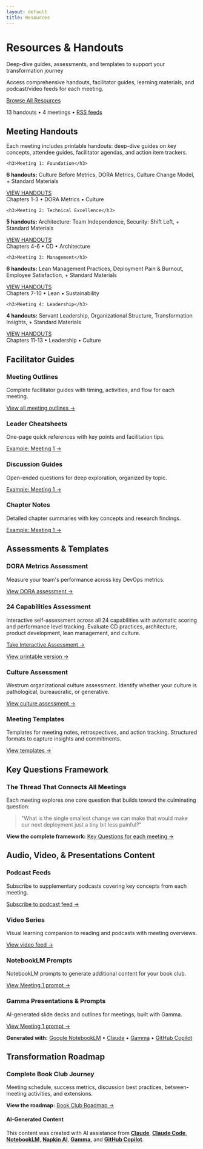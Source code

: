 ```yaml
---
layout: default
title: Resources
---
```


<div class="hero-banner" markdown="0">
<div class="hero-content">
<h1 class="hero-headline">Resources & Handouts</h1>
<p class="hero-subtitle">Deep-dive guides, assessments, and templates to support your transformation journey</p>
</div>
</div>

<div class="welcome-compact section-card" markdown="0">
<p>Access comprehensive handouts, facilitator guides, learning materials, and podcast/video feeds for each meeting.</p>
<div class="welcome-cta">
<a href="#meeting-handouts" class="btn btn--primary-action">Browse All Resources</a>
<p class="welcome-cta-subtitle">13 handouts • 4 meetings • <a href="/accelerate-devex-book-club-notebooklm/feeds/">RSS feeds</a></p>
</div>
</div>

<div class="page-container">

<div class="what-youll-learn-section section-card" markdown="0">
<h2>Meeting Handouts</h2>
<p>Each meeting includes printable handouts: deep-dive guides on key concepts, attendee guides, facilitator agendas, and action item trackers.</p>

<div class="learning-highlights">
<div class="card-grid">

<!-- Meeting 1 Handouts -->
<div class="highlight-card meeting-1 dark-theme">
  <div class="card-header">
    
    <h3>Meeting 1: Foundation</h3>
  </div>
  <p><strong>6 handouts:</strong> Culture Before Metrics, DORA Metrics, Culture Change Model, + Standard Materials</p>
  <div class="card-footer">
    <a href="https://github.com/mhenke/accelerate-devex-book-club-notebooklm/tree/main/resources/meetings/meeting-1/handouts" class="btn btn--primary-action meeting-badge meeting-badge--1">
      <span>VIEW HANDOUTS</span>
    </a>
    <div class="meeting-subtitle">Chapters 1-3 • DORA Metrics • Culture</div>
  </div>
</div>

<!-- Meeting 2 Handouts -->
<div class="highlight-card meeting-2 dark-theme">
  <div class="card-header">
    
    <h3>Meeting 2: Technical Excellence</h3>
  </div>
  <p><strong>5 handouts:</strong> Architecture: Team Independence, Security: Shift Left, + Standard Materials</p>
  <div class="card-footer">
    <a href="https://github.com/mhenke/accelerate-devex-book-club-notebooklm/tree/main/resources/meetings/meeting-2/handouts" class="btn btn--primary-action meeting-badge meeting-badge--2">
      <span>VIEW HANDOUTS</span>
    </a>
    <div class="meeting-subtitle">Chapters 4-6 • CD • Architecture</div>
  </div>
</div>

<!-- Meeting 3 Handouts -->
<div class="highlight-card meeting-3 dark-theme">
  <div class="card-header">
    
    <h3>Meeting 3: Management</h3>
  </div>
  <p><strong>6 handouts:</strong> Lean Management Practices, Deployment Pain & Burnout, Employee Satisfaction, + Standard Materials</p>
  <div class="card-footer">
    <a href="https://github.com/mhenke/accelerate-devex-book-club-notebooklm/tree/main/resources/meetings/meeting-3/handouts" class="btn btn--primary-action meeting-badge meeting-badge--3">
      <span>VIEW HANDOUTS</span>
    </a>
    <div class="meeting-subtitle">Chapters 7-10 • Lean • Sustainability</div>
  </div>
</div>

<!-- Meeting 4 Handouts -->
<div class="highlight-card meeting-4 dark-theme">
  <div class="card-header">
    
    <h3>Meeting 4: Leadership</h3>
  </div>
  <p><strong>4 handouts:</strong> Servant Leadership, Organizational Structure, Transformation Insights, + Standard Materials</p>
  <div class="card-footer">
    <a href="https://github.com/mhenke/accelerate-devex-book-club-notebooklm/tree/main/resources/meetings/meeting-4/handouts" class="btn btn--primary-action meeting-badge meeting-badge--4">
      <span>VIEW HANDOUTS</span>
    </a>
    <div class="meeting-subtitle">Chapters 11-13 • Leadership • Culture</div>
  </div>
</div>

<div class="section-card" markdown="0">
<h2>Facilitator Guides</h2>

<div class="resource-callout-grid">
  <div class="resource-callout">
  <h3>Meeting Outlines</h3>
    <p>Complete facilitator guides with timing, activities, and flow for each meeting.</p>
    <p><a href="https://github.com/mhenke/accelerate-devex-book-club-notebooklm/tree/main/resources/meetings/" class="resource-link">View all meeting outlines →</a></p>
  </div>

  <div class="resource-callout">
  <h3>Leader Cheatsheets</h3>
    <p>One-page quick references with key points and facilitation tips.</p>
    <p><a href="https://github.com/mhenke/accelerate-devex-book-club-notebooklm/tree/main/resources/meetings/meeting-1/leadership/" class="resource-link">Example: Meeting 1 →</a></p>
  </div>

  <div class="resource-callout">
  <h3>Discussion Guides</h3>
    <p>Open-ended questions for deep exploration, organized by topic.</p>
    <p><a href="https://github.com/mhenke/accelerate-devex-book-club-notebooklm/tree/main/resources/meetings/meeting-1/leadership/" class="resource-link">Example: Meeting 1 →</a></p>
  </div>

  <div class="resource-callout">
  <h3>Chapter Notes</h3>
    <p>Detailed chapter summaries with key concepts and research findings.</p>
    <p><a href="https://github.com/mhenke/accelerate-devex-book-club-notebooklm/tree/main/resources/meetings/meeting-1/" class="resource-link">Example: Meeting 1 →</a></p>
  </div>
</div>
</div>

<div class="section-card" markdown="0">
<h2>Assessments & Templates</h2>

<div class="resource-callout-grid">
  <div class="resource-callout">
  <h3>DORA Metrics Assessment</h3>
    <p>Measure your team's performance across key DevOps metrics.</p>
    <p><a href="https://github.com/mhenke/accelerate-devex-book-club-notebooklm/tree/main/resources/assessments/" class="resource-link">View DORA assessment →</a></p>
  </div>

  <div class="resource-callout">
  <h3>24 Capabilities Assessment</h3>
    <p>Interactive self-assessment across all 24 capabilities with automatic scoring and performance level tracking. Evaluate CD practices, architecture, product development, lean management, and culture.</p>
    <p><a href="/accelerate-devex-book-club-notebooklm/assessment" class="btn btn--primary-action">Take Interactive Assessment →</a></p>
    <p class="text-sm"><a href="https://github.com/mhenke/accelerate-devex-book-club-notebooklm/blob/main/resources/assessments/24-capabilities-assessment.md" class="resource-link">View printable version →</a></p>
  </div>

  <div class="resource-callout">
  <h3>Culture Assessment</h3>
    <p>Westrum organizational culture assessment. Identify whether your culture is pathological, bureaucratic, or generative.</p>
    <p><a href="https://github.com/mhenke/accelerate-devex-book-club-notebooklm/blob/main/resources/assessments/culture-assessment-worksheet.md" class="resource-link">View culture assessment →</a></p>
  </div>

  <div class="resource-callout">
  <h3>Meeting Templates</h3>
    <p>Templates for meeting notes, retrospectives, and action tracking. Structured formats to capture insights and commitments.</p>
    <p><a href="https://github.com/mhenke/accelerate-devex-book-club-notebooklm/tree/main/resources/templates/" class="resource-link">View templates →</a></p>
  </div>
</div>
</div>

<div class="section-card" markdown="0">
<h2>Key Questions Framework</h2>

<div class="resource-callout warning-style">
  <h3>The Thread That Connects All Meetings</h3>
  <p>Each meeting explores one core question that builds toward the culminating question:</p>
  <blockquote>
    "What is the single smallest change we can make that would make our next deployment just a tiny bit less painful?"
  </blockquote>
  <p><strong>View the complete framework:</strong> <a href="https://github.com/mhenke/accelerate-devex-book-club-notebooklm/blob/main/resources/key-questions.md" class="resource-link">Key Questions for each meeting →</a></p>
</div>
</div>

<div class="section-card" markdown="0">
<h2>Audio, Video, & Presentations Content</h2>

<div class="resource-callout-grid">
  <div class="resource-callout">
  <h3>Podcast Feeds</h3>
    <p>Subscribe to supplementary podcasts covering key concepts from each meeting.</p>
    <p><a href="/accelerate-devex-book-club-notebooklm/feeds/" class="resource-link">Subscribe to podcast feed →</a></p>
  </div>

  <div class="resource-callout">
  <h3>Video Series</h3>
    <p>Visual learning companion to reading and podcasts with meeting overviews.</p>
    <p><a href="/accelerate-devex-book-club-notebooklm/feeds/" class="resource-link">View video feed →</a></p>
  </div>

  <div class="resource-callout">
  <h3>NotebookLM Prompts</h3>
  <p>NotebookLM prompts to generate additional content for your book club.</p>
  <p><a href="https://github.com/mhenke/accelerate-devex-book-club-notebooklm/tree/main/resources/meetings/meeting-1/notebooklm/" class="resource-link">View Meeting 1 prompt →</a></p>
  </div>

  <div class="resource-callout">
    <h3>Gamma Presentations & Prompts</h3>
    <p>AI-generated slide decks and outlines for meetings, built with Gamma.</p>
    <p>
      <a href="https://github.com/mhenke/accelerate-devex-book-club-notebooklm/blob/main/resources/meetings/meeting-1/gamma.md" class="resource-link">View Meeting 1 prompt →</a>
    </p>
  </div>
</div>

<div class="ai-content-info">
  <p><strong>Generated with:</strong> <a href="https://notebooklm.google.com/" target="_blank" rel="noopener noreferrer">Google NotebookLM</a> • <a href="https://claude.ai/" target="_blank" rel="noopener noreferrer">Claude</a> • <a href="https://gamma.app/" target="_blank" rel="noopener noreferrer">Gamma</a> • <a href="https://github.com/features/copilot" target="_blank" rel="noopener noreferrer">GitHub Copilot</a></p>
</div>
</div>

<div class="section-card" markdown="0">
<h2>Transformation Roadmap</h2>

<div class="resource-callout warning-style">
  <h3>Complete Book Club Journey</h3>
  <p>Meeting schedule, success metrics, discussion best practices, between-meeting activities, and extensions.</p>
  <p><strong>View the roadmap:</strong> <a href="https://github.com/mhenke/accelerate-devex-book-club-notebooklm/blob/main/resources/book-club-roadmap.md" class="resource-link">Book Club Roadmap →</a></p>
</div>
</div>

</div>

<footer class="ai-attribution" aria-label="AI attribution" markdown="0">
<div class="ai-attribution__icon" aria-hidden="true"></div>
<div class="ai-attribution__content">
<h4 class="ai-attribution__title">AI-Generated Content</h4>
<p class="ai-attribution__text">This content was created with AI assistance from <strong><a href="https://claude.ai/" target="_blank" rel="noopener noreferrer">Claude</a></strong>, <strong><a href="https://www.anthropic.com/claude-code" target="_blank" rel="noopener noreferrer">Claude Code</a></strong>, <strong><a href="https://notebooklm.google.com/" target="_blank" rel="noopener noreferrer">NotebookLM</a></strong>, <strong><a href="https://www.napkin.ai/" target="_blank" rel="noopener noreferrer">Napkin AI</a></strong>, <strong><a href="https://gamma.app/" target="_blank" rel="noopener noreferrer">Gamma</a></strong>, and <strong><a href="https://github.com/features/copilot" target="_blank" rel="noopener noreferrer">GitHub Copilot</a></strong>.</p>
</div>
</footer>
